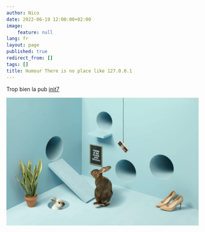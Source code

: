 ```yaml
---
author: Nico
date: 2022-06-19 12:00:00+02:00
image:
    feature: null
lang: fr
layout: page
published: true
redirect_from: []
tags: []
title: Humour There is no place like 127.0.0.1
---
```


Trop bien la pub [init7](https://www.init7.net/)

[![There is no place like 127.0.0.1][img_1]][img_1]

[img_1]: ../../files/2022-06-19-humour-there-is-no-place-like-127_0_0_1/images/there-is-no-place-like-127_0_0_1.jpg

